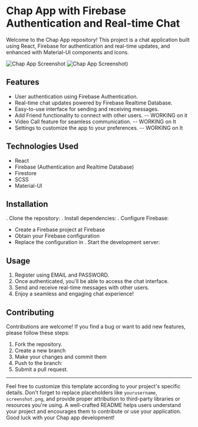
# Chap App with Firebase Authentication and Real-time Chat

Welcome to the Chap App repository! This project is a chat application built using React, Firebase for authentication and real-time updates, and enhanced with Material-UI components and icons.


![Chap App Screenshot]( https://firebasestorage.googleapis.com/v0/b/chatapp-e0ef2.appspot.com/o/Chat-App%20(3).png?alt=media&token=5f6cc7e4-5cbf-42b1-a5de-d58b43a8b8c1)
![Chap App Screenshot](https://firebasestorage.googleapis.com/v0/b/chatapp-e0ef2.appspot.com/o/Chat-App%20(2).png?alt=media&token=a6a62433-25ff-46bb-90f0-864852865ff0))


## Features

- User authentication using Firebase Authentication.
- Real-time chat updates powered by Firebase Realtime Database.
- Easy-to-use interface for sending and receiving messages.
- Add Friend functionality to connect with other users.  -- WORKING on it
- Video Call feature for seamless communication. -- WORKING on It
- Settings to customize the app to your preferences.  -- WORKING on It


## Technologies Used

- React
- Firebase (Authentication and Realtime Database)
- Firestore
- SCSS
- Material-UI

## Installation

. Clone the repository:
. Install dependencies: 
. Configure Firebase:
   - Create a Firebase project at Firebase
   - Obtain your Firebase configuration
   - Replace the configuration in 
. Start the development server: 

## Usage

1. Register using EMAIL and PASSWORD.
2. Once authenticated, you'll be able to access the chat interface.
3. Send and receive real-time messages with other users.
4. Enjoy a seamless and engaging chat experience!

## Contributing

Contributions are welcome! If you find a bug or want to add new features, please follow these steps:

1. Fork the repository.
2. Create a new branch
3. Make your changes and commit them
4. Push to the branch:
5. Submit a pull request.
---

Feel free to customize this template according to your project's specific details. Don't forget to replace placeholders like `yourusername`, `screenshot.png`, and provide proper attribution to third-party libraries or resources you're using. A well-crafted README helps users understand your project and encourages them to contribute or use your application. Good luck with your Chap app development!
